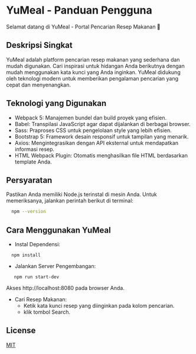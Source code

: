 # YuMeal - Panduan Pengguna

Selamat datang di YuMeal - Portal Pencarian Resep Makanan 🍲

## Deskripsi Singkat

YuMeal adalah platform pencarian resep makanan yang sederhana dan mudah digunakan. Cari inspirasi untuk hidangan Anda berikutnya dengan mudah menggunakan kata kunci yang Anda inginkan. YuMeal didukung oleh teknologi modern untuk memberikan pengalaman pencarian yang cepat dan menyenangkan.

## Teknologi yang Digunakan

- Webpack 5: Manajemen bundel dan build proyek yang efisien.
- Babel: Transpilasi JavaScript agar dapat dijalankan di berbagai browser.
- Sass: Praproses CSS untuk pengelolaan style yang lebih efisien.
- Bootstrap 5: Framework desain responsif untuk tampilan yang menarik.
- Axios: Mengintegrasikan dengan API eksternal untuk mendapatkan informasi resep.
- HTML Webpack Plugin: Otomatis menghasilkan file HTML berdasarkan template Anda.

## Persyaratan

Pastikan Anda memiliki Node.js terinstal di mesin Anda. Untuk memeriksanya, jalankan perintah berikut di terminal:

```bash
  npm --version
```

## Cara Menggunakan YuMeal

- Instal Dependensi:

```
  npm install
```

- Jalankan Server Pengembangan:

```
   npm run start-dev
```

Akses http://localhost:8080 pada browser Anda.

- Cari Resep Makanan:
  - Ketik kata kunci resep yang diinginkan pada kolom pencarian.
  - klik tombol Search.

## License

[MIT](https://choosealicense.com/licenses/mit/)
